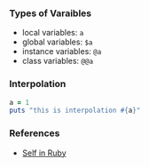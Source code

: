 ### Types of Varaibles
- local variables: `a`
- global variables: `$a`
- instance variables: `@a`
- class variables: `@@a`

### Interpolation
```ruby
a = 1
puts "this is interpolation #{a}"
```

### References
- [Self in Ruby](https://www.jimmycuadra.com/posts/self-in-ruby/)
